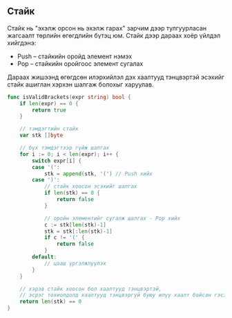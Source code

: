 ## Стайк

Стайк нь "эхэлж орсон нь эхэлж гарах" зарчим дээр тулгуурласан жагсаалт төрлийн өгөгдлийн бүтэц юм. Стайк дээр дараах хоёр үйлдэл хийгдэнэ:

* Push – стайкийн оройд элемент нэмэх
* Pop – стайкийн оройгоос элемент сугалах

Дараах жишээнд өгөгдсөн илэрхийлэл дэх хаалтууд тэнцвэртэй эсэхийг стайк ашиглан хэрхэн шалгаж болохыг харуулав.

```go
func isValidBrackets(expr string) bool {
	if len(expr) == 0 {
		return true
	}

	// тэмдэгтийн стайк
	var stk []byte

	// бүх тэмдэгтээр гүйж шалгах
	for i := 0; i < len(expr); i++ {
		switch expr[i] {
		case '(':
			stk = append(stk, '(') // Push хийх
		case ')':
			// стайк хоосон эсэхийг шалгах
			if len(stk) == 0 {
				return false
			}

			// оройн элементийг сугалж шалгах - Pop хийх
			c := stk[len(stk)-1]
			stk = stk[:len(stk)-1]
			if c != '(' {
				return false
			}
		default:
			// цааш үргэлжлүүлэх
		}
	}

	// хэрэв стайк хоосон бол хаалтууд тэнцвэртэй,
	// эсрэг тохиолдолд хаалтууд тэнцвэргүй буюу илүү хаалт байсан гэсэн үг
	return len(stk) == 0
}
```